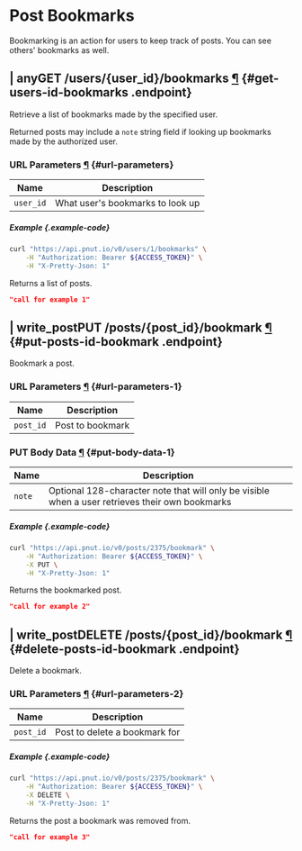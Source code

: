 # Post Bookmarks

Bookmarking is an action for users to keep track of posts. You can see others' bookmarks as well.

## <span class="endpoint-meta"><i class="fas fa-lock"></i> | <i class="fas fa-user"></i> any</span><span class="method method-get">GET</span> /users/<span class="call-param">{user_id}</span>/bookmarks [&para;](#get-users-id-bookmarks) {#get-users-id-bookmarks .endpoint}

Retrieve a list of bookmarks made by the specified user.

Returned posts may include a `note` string field if looking up bookmarks made by the authorized user.

### URL Parameters [&para;](#url-parameters) {#url-parameters}

Name|Description
-|-
`user_id`|What user's bookmarks to look up

##### Example {.example-code}

```bash
curl "https://api.pnut.io/v0/users/1/bookmarks" \
    -H "Authorization: Bearer ${ACCESS_TOKEN}" \
    -H "X-Pretty-Json: 1"
```

Returns a list of posts.

```json
"call for example 1"
```


## <span class="endpoint-meta"><i class="fas fa-lock"></i> | <i class="fas fa-user"></i> write_post</span><span class="method method-put">PUT</span> /posts/<span class="call-param">{post_id}</span>/bookmark [&para;](#put-posts-id-bookmark) {#put-posts-id-bookmark .endpoint}

Bookmark a post.

### URL Parameters [&para;](#url-parameters-1) {#url-parameters-1}

Name|Description
-|-
`post_id`|Post to bookmark

### PUT Body Data [&para;](#put-body-data-1) {#put-body-data-1}

Name|Description
-|-
`note`|Optional 128-character note that will only be visible when a user retrieves their own bookmarks

##### Example {.example-code}

```bash
curl "https://api.pnut.io/v0/posts/2375/bookmark" \
    -H "Authorization: Bearer ${ACCESS_TOKEN}" \
    -X PUT \
    -H "X-Pretty-Json: 1"
```

Returns the bookmarked post.

```json
"call for example 2"
```


## <span class="endpoint-meta"><i class="fas fa-lock"></i> | <i class="fas fa-user"></i> write_post</span><span class="method method-delete">DELETE</span> /posts/<span class="call-param">{post_id}</span>/bookmark [&para;](#delete-posts-id-bookmark) {#delete-posts-id-bookmark .endpoint}

Delete a bookmark.

### URL Parameters [&para;](#url-parameters-2) {#url-parameters-2}

Name|Description
-|-
`post_id`|Post to delete a bookmark for

##### Example {.example-code}

```bash
curl "https://api.pnut.io/v0/posts/2375/bookmark" \
    -H "Authorization: Bearer ${ACCESS_TOKEN}" \
    -X DELETE \
    -H "X-Pretty-Json: 1"
```

Returns the post a bookmark was removed from.

```json
"call for example 3"
```